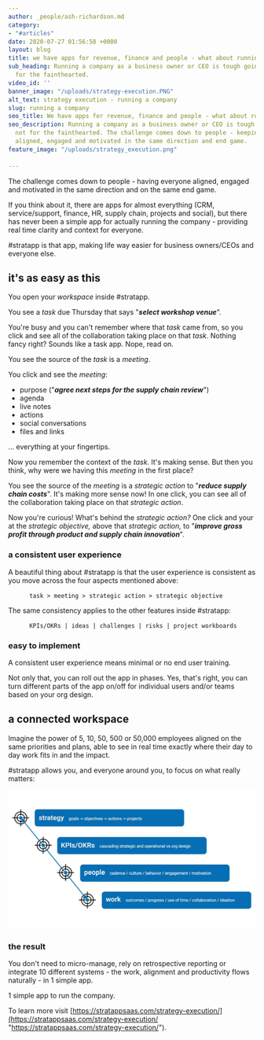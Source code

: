 ```yaml
---
author: _people/ash-richardson.md
category:
- "#articles"
date: 2020-07-27 01:56:58 +0000
layout: blog
title: we have apps for revenue, finance and people - what about running the company?
sub_heading: Running a company as a business owner or CEO is tough going, it's not
  for the fainthearted.
video_id: ''
banner_image: "/uploads/strategy-execution.PNG"
alt_text: strategy execution - running a company
slug: running a company
seo_title: We have apps for revenue, finance and people - what about running the company?
seo_description: Running a company as a business owner or CEO is tough going, it's
  not for the fainthearted. The challenge comes down to people - keeping everyone
  aligned, engaged and motivated in the same direction and end game.
feature_image: "/uploads/strategy_execution.png"

---
```

The challenge comes down to people - having everyone aligned, engaged and motivated in the same direction and on the same end game.

If you think about it, there are apps for almost everything (CRM, service/support, finance, HR, supply chain, projects and social), but there has never been a simple app for actually running the company - providing real time clarity and context for everyone.

\#stratapp is that app, making life way easier for business owners/CEOs and everyone else.

## it's as easy as this

You open your _workspace_ inside #stratapp.

You see a _task_ due Thursday that says "**_select workshop venue_**".

You're busy and you can't remember where that _task_ came from, so you click and see all of the collaboration taking place on that _task_.  Nothing fancy right?  Sounds like a task app.  Nope, read on.

You see the source of the _task_ is a _meeting_.

You click and see the _meeting_:

* purpose ("**_agree next steps for the supply chain review_**")
* agenda
* live notes
* actions
* social conversations
* files and links

... everything at your fingertips.

Now you remember the context of the _task_.  It's making sense.  But then you think, why were we having this _meeting_ in the first place?

You see the source of the _meeting_ is a _strategic action_ to "**_reduce supply chain costs_**".  It's making more sense now!  In one click, you can see all of the collaboration taking place on that _strategic action_.

Now you're curious!  What's behind the _strategic action?_  One click and your at the _strategic objective,_ above that _strategic action,_ to "**_improve gross profit through product and supply chain innovation_**".

### a consistent user experience

A beautiful thing about #stratapp is that the user experience is consistent as you move across the four aspects mentioned above:

          task > meeting > strategic action > strategic objective  

The same consistency applies to the other features inside #stratapp:

          KPIs/OKRs | ideas | challenges | risks | project workboards

### easy to implement

A consistent user experience means minimal or no end user training.

Not only that, you can roll out the app in phases.  Yes, that's right, you can turn different parts of the app on/off for individual users and/or teams based on your org design.

## a connected workspace

Imagine the power of 5, 10, 50, 500 or 50,000 employees aligned on the same priorities and plans, able to see in real time exactly where their day to day work fits in and the impact.

\#stratapp allows you, and everyone around you, to focus on what really matters:

![](/uploads/connect.JPG)

### the result

You don't need to micro-manage, rely on retrospective reporting or integrate 10 different systems - the work, alignment and productivity flows naturally - in 1 simple app.

1 simple app to run the company.

To learn more visit [https://stratappsaas.com/strategy-execution/](https://stratappsaas.com/strategy-execution/ "https://stratappsaas.com/strategy-execution/").